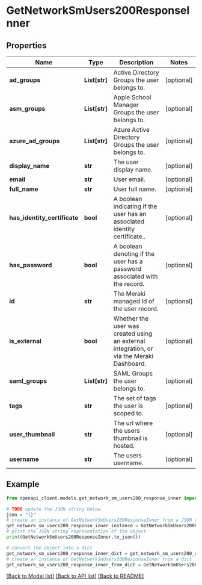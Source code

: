 # GetNetworkSmUsers200ResponseInner


## Properties

Name | Type | Description | Notes
------------ | ------------- | ------------- | -------------
**ad_groups** | **List[str]** | Active Directory Groups the user belongs to. | [optional] 
**asm_groups** | **List[str]** | Apple School Manager Groups the user belongs to. | [optional] 
**azure_ad_groups** | **List[str]** | Azure Active Directory Groups the user belongs to. | [optional] 
**display_name** | **str** | The user display name. | [optional] 
**email** | **str** | User email. | [optional] 
**full_name** | **str** | User full name. | [optional] 
**has_identity_certificate** | **bool** | A boolean indicating if the user has an associated identity certificate.. | [optional] 
**has_password** | **bool** | A boolean denoting if the user has a password associated with the record. | [optional] 
**id** | **str** | The Meraki managed Id of the user record. | [optional] 
**is_external** | **bool** | Whether the user was created using an external integration, or via the Meraki Dashboard. | [optional] 
**saml_groups** | **List[str]** | SAML Groups the user belongs to. | [optional] 
**tags** | **str** | The set of tags the user is scoped to. | [optional] 
**user_thumbnail** | **str** | The url where the users thumbnail is hosted. | [optional] 
**username** | **str** | The users username. | [optional] 

## Example

```python
from openapi_client.models.get_network_sm_users200_response_inner import GetNetworkSmUsers200ResponseInner

# TODO update the JSON string below
json = "{}"
# create an instance of GetNetworkSmUsers200ResponseInner from a JSON string
get_network_sm_users200_response_inner_instance = GetNetworkSmUsers200ResponseInner.from_json(json)
# print the JSON string representation of the object
print(GetNetworkSmUsers200ResponseInner.to_json())

# convert the object into a dict
get_network_sm_users200_response_inner_dict = get_network_sm_users200_response_inner_instance.to_dict()
# create an instance of GetNetworkSmUsers200ResponseInner from a dict
get_network_sm_users200_response_inner_from_dict = GetNetworkSmUsers200ResponseInner.from_dict(get_network_sm_users200_response_inner_dict)
```
[[Back to Model list]](../README.md#documentation-for-models) [[Back to API list]](../README.md#documentation-for-api-endpoints) [[Back to README]](../README.md)


